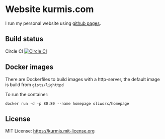 Website kurmis.com
==================

I run my personal website using [github pages][ghp].

[ghp]: https://pages.github.com/

Build status
------------

Circle CI [![Circle CI](https://circleci.com/gh/oliworx/oliworx.github.com.svg?style=svg)](https://circleci.com/gh/oliworx/oliworx.github.com)

Docker images
-------------

There are Dockerfiles to build images with a http-server, the default image is build from ```gists/lighttpd```

To run the container: 
```
docker run -d -p 80:80 --name homepage oliworx/homepage
```

License
-------

MIT License: https://kurmis.mit-license.org

